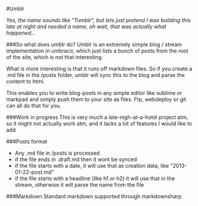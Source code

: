 #Umblr

_Yes, the name sounds like "Tumblr", but lets just pretend I was building this late at night and needed a name, oh wait, that was actually what happened..._

###So what does umblr do?
Umblr is an extremely simple blog / stream implementation in umbraco, which just lists a bunch of posts from the root of the site, which is not that interesting. 

What is more interesting is that it runs off markdown files. So if you create a .md file in the /posts folder, umblr will sync this to the blog
and parse the content to html.

This enables you to write blog-posts in any simple editor like sublime or markpad and simply push them to your site as files. Ftp, webdeploy or git can 
all do that for you. 

###Work in progress
This is very much a late-nigh-at-a-hotel project atm, so it might not actually work atm, and it lacks a lot of features I would like to add

###Posts format

- Any .md file in /posts is processed
- if the file ends in .draft.md then it wont be synced
- if the file starts with a date, it will use that as creation data, like "2013-01-22-post.md" 
- if the file starts with a headline (like h1 or h2) it will use that in the stream, otherwise it will parse the name from the file


###Markdown
Standard markdown supported through markdownsharp

